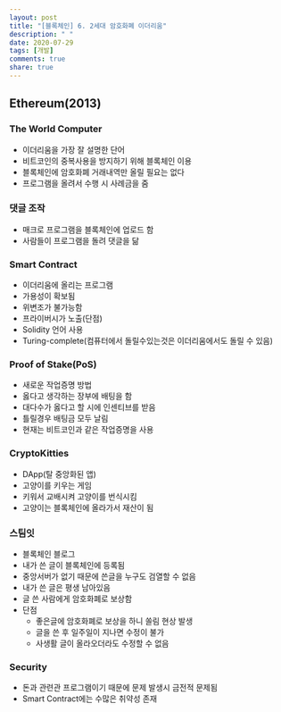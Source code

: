 ```yaml
---
layout: post
title: "[블록체인] 6. 2세대 암호화폐 이더리움"
description: " "
date: 2020-07-29
tags: [개발]
comments: true
share: true
---
```




## Ethereum(2013)

### The World Computer

- 이더리움을 가장 잘 설명한 단어
- 비트코인의 중복사용을 방지하기 위해 블록체인 이용
- 블록체인에 암호화폐 거래내역만 올릴 필요는 없다
- 프로그램을 올려서 수행 시 사례금을 줌

### 댓글 조작

- 매크로 프로그램을 블록체인에 업로드 함
- 사람들이 프로그램을 돌려 댓글을 닮

### Smart Contract

- 이더리움에 올리는 프로그램
- 가용성이 확보됨
- 위변조가 불가능함
- 프라이버시가 노출(단점)
- Solidity 언어 사용
- Turing-complete(컴퓨터에서 돌릴수있는것은 이더리움에서도 돌릴 수 있음)

### Proof of Stake(PoS)

- 새로운 작업증명 방법
- 옳다고 생각하는 장부에 배팅을 함
- 대다수가 옳다고 할 시에 인센티브를 받음
- 틀릴경우 배팅금 모두 날림
- 현재는 비트코인과 같은 작업증명을 사용

### CryptoKitties

- DApp(탈 중앙화된 앱)
- 고양이를 키우는 게임
- 키워서 교배시켜 고양이를 번식시킴
- 고양이는 블록체인에 올라가서 재산이 됨

### 스팀잇

- 블록체인 블로그
- 내가 쓴 글이 블록체인에 등록됨
- 중앙서버가 없기 때문에 쓴글을 누구도 검열할 수 없음
- 내가 쓴 글은 평생 남아있음
- 글 쓴 사람에게 암호화폐로 보상함
- 단점
  - 좋은글에 암호화폐로 보상을 하니 쏠림 현상 발생
  - 글을 쓴 후 일주일이 지나면 수정이 불가
  - 사생활 글이 올라오더라도 수정할 수 없음

### Security

- 돈과 관련관 프로그램이기 때문에 문제 발생시 금전적 문제됨
- Smart Contract에는 수많은 취약성 존재

